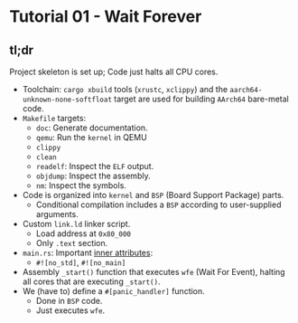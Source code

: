 # Tutorial 01 - Wait Forever

## tl;dr

Project skeleton is set up; Code just halts all CPU cores.

- Toolchain: `cargo xbuild` tools (`xrustc`, `xclippy`) and the
  `aarch64-unknown-none-softfloat` target are used for building `AArch64` bare-metal code.
- `Makefile` targets:
    - `doc`: Generate documentation.
    - `qemu`: Run the `kernel` in QEMU
    - `clippy`
    - `clean`
    - `readelf`: Inspect the `ELF` output.
    - `objdump`: Inspect the assembly.
    - `nm`: Inspect the symbols.
- Code is organized into `kernel` and `BSP` (Board Support Package) parts.
    - Conditional compilation includes a `BSP` according to user-supplied
      arguments.
- Custom `link.ld` linker script.
    - Load address at `0x80_000`
    - Only `.text` section.
- `main.rs`: Important [inner attributes]:
    - `#![no_std]`, `#![no_main]`
- Assembly `_start()` function that executes `wfe` (Wait For Event), halting all
  cores that are executing `_start()`.
- We (have to) define a `#[panic_handler]` function.
    - Done in `BSP` code.
	- Just executes `wfe`.

[inner attributes]: https://doc.rust-lang.org/reference/attributes.html
